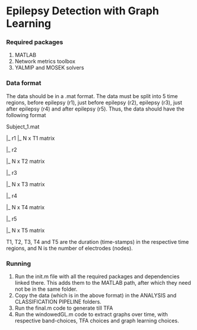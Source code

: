 # Epilepsy Detection with Graph Learning

### Required packages

1. MATLAB
2. Network metrics toolbox
3. YALMIP and MOSEK solvers

### Data format

The data should be in a .mat format. The data must be split into 5 time regions, before epilepsy (r1), just before epilepsy (r2), epilepsy (r3), just after epilepsy (r4) and after epilepsy (r5). Thus, the data should have the following format

Subject_1.mat

|_ r1
   |_ N x T1 matrix

|_ r2
   
   |_ N x T2 matrix

|_ r3
   
   |_ N x T3 matrix

|_ r4
   
   |_ N x T4 matrix

|_ r5
   
   |_ N x T5 matrix

T1, T2, T3, T4 and T5 are the duration (time-stamps) in the respective time regions, and N is the number of electrodes (nodes).

### Running

1. Run the init.m file with all the required packages and dependencies linked there. This adds them to the MATLAB path, after which they need not be in the same folder.
2. Copy the data (which is in the above format) in the ANALYSIS and CLASSIFICATION PIPELINE folders.
3. Run the final.m code to generate till TFA
4. Run the windowedGL.m code to extract graphs over time, with respective band-choices, TFA choices and graph learning choices.
